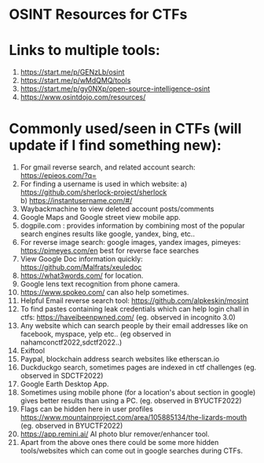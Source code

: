 # OSINT Resources for CTFs
# Links to multiple tools:
1. https://start.me/p/GENzLb/osint
2. https://start.me/p/wMdQMQ/tools 
3. https://start.me/p/gy0NXp/open-source-intelligence-osint 
4. https://www.osintdojo.com/resources/


# Commonly used/seen in CTFs (will update if I find something new):

1. For gmail reverse search, and related account search: https://epieos.com/?q=  
2. For finding a username is used in which website: a) https://github.com/sherlock-project/sherlock \
b) https://instantusername.com/#/  
3. Waybackmachine to view deleted account posts/comments 
4. Google Maps and Google street view mobile app.
5. dogpile.com : provides information by combining most of the popular search engines results like google, yandex, bing, etc.. 
6. For reverse image search: google images, yandex images, pimeyes: https://pimeyes.com/en best for reverse face searches 
7. View Google Doc information quickly: https://github.com/Malfrats/xeuledoc 
8. https://what3words.com/  for location.
9. Google lens text recognition from phone camera.
10. https://www.spokeo.com/ can also help sometimes. 
11. Helpful Email reverse search tool: https://github.com/alpkeskin/mosint  
12. To find pastes containing leak credentials which can help login chall in ctfs: https://haveibeenpwned.com/      (eg. observed in incognito 3.0)
13. Any website which can search people by their email addresses like on facebook, myspace, yelp etc..     (eg observed in nahamconctf2022,sdctf2022..)
14. Exiftool
15. Paypal, blockchain address search websites like etherscan.io
16. Duckduckgo search, sometimes pages are indexed in ctf challenges  (eg. observed in SDCTF2022)
17. Google Earth Desktop App.
18. Sometimes using mobile phone (for a location's about section in google) gives better results than using a PC.      (eg. observed in BYUCTF2022)
19. Flags can be hidden here in user profiles https://www.mountainproject.com/area/105885134/the-lizards-mouth       (eg. observed in BYUCTF2022)
20. https://app.remini.ai/ AI photo blur remover/enhancer tool.
21. Apart from the above ones there could be some more hidden tools/websites which can come out in google searches during CTFs.
